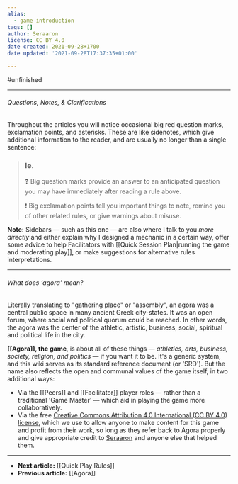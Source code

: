 ```yaml
---
alias:
  - game introduction
tags: []
author: Seraaron
license: CC BY 4.0
date created: 2021-09-28+1700
date updated: '2021-09-28T17:37:35+01:00'

---
```


#unfinished 

---

###### Questions, Notes, & Clarifications

Throughout the articles you will notice occasional big red question marks, exclamation points, and asterisks. These are like sidenotes, which give additional information to the reader, and are usually no longer than a single sentence:

> ### Ie.
>
> ❓ Big question marks provide an answer to an anticipated question you may have immediately after reading a rule above.
>
> ❗ Big exclamation points tell you important things to note, remind you of other related rules, or give warnings about misuse.

**Note:** Sidebars — such as this one — are also where I talk to you _more directly_ and either explain why I designed a mechanic in a certain way, offer some advice to help Facilitators with [[Quick Session Plan|running the game and moderating play]], or make suggestions for alternative rules interpretations.

---

###### What does 'agora' mean?

Literally translating to "gathering place" or "assembly", an [agora](https://en.wikipedia.org/wiki/Agora) was a central public space in many ancient Greek city-states. It was an open forum, where social and political quorum could be reached. In other words, the agora was the center of the athletic, artistic, business, social, spiritual and political life in the city.

**[[Agora]], the game**, is about all of these things — _athletics, arts, business, society, religion, and politics_ — if you want it to be. It's a generic system, and this wiki serves as its standard reference document (or 'SRD'). But the name also reflects the open and communal values of the game itself, in two additional ways:

- Via the [[Peers]] and [[Facilitator]] player roles — rather than a traditional 'Game Master' — which aid in playing the game more collaboratively.
- Via the free [Creative Commons Attribution 4.0 International (CC BY 4.0) license](https:/creativecommons.org/licenses/by/4.0/), which we use to allow anyone to make content for this game and profit from their work, so long as they refer back to Agora properly and give appropriate credit to [Seraaron](https://twitter.com/SeraaronArt) and anyone else that helped them.

---

- **Next article:** [[Quick Play Rules]]
- **Previous article:** [[Agora]]